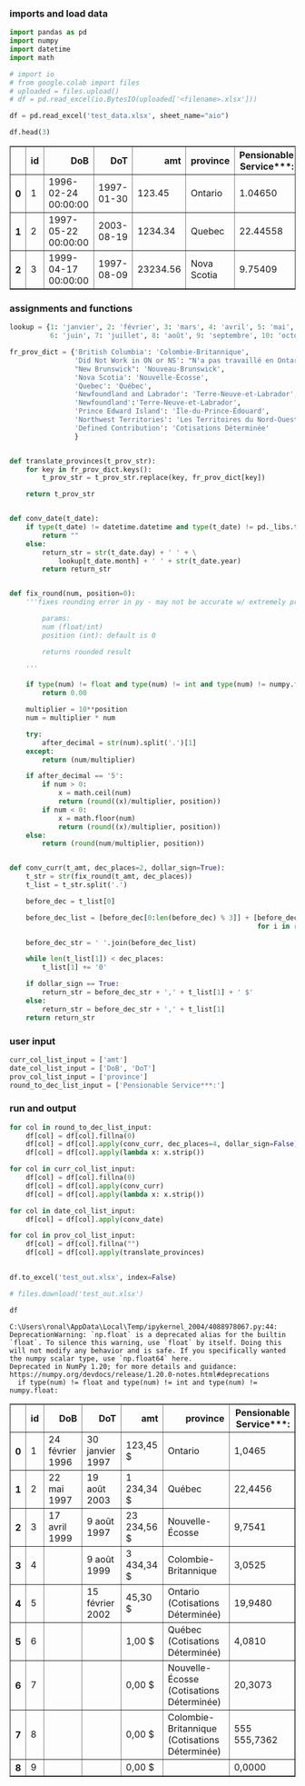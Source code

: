### imports and load data


```python
import pandas as pd
import numpy
import datetime
import math

# import io
# from google.colab import files
# uploaded = files.upload()
# df = pd.read_excel(io.BytesIO(uploaded['<filename>.xlsx']))

df = pd.read_excel('test_data.xlsx', sheet_name="aio")

df.head(3)
```




<div><div id=d99ae80b-f534-4df9-af2e-47f610f0e6b4 style="display:none; background-color:#9D6CFF; color:white; width:200px; height:30px; padding-left:5px; border-radius:4px; flex-direction:row; justify-content:space-around; align-items:center;" onmouseover="this.style.backgroundColor='#BA9BF8'" onmouseout="this.style.backgroundColor='#9D6CFF'" onclick="window.commands?.execute('create-mitosheet-from-dataframe-output');">See Full Dataframe in Mito</div> <script> if (window.commands?.hasCommand('create-mitosheet-from-dataframe-output')) document.getElementById('d99ae80b-f534-4df9-af2e-47f610f0e6b4').style.display = 'flex' </script> <table border="1" class="dataframe">
  <thead>
    <tr style="text-align: right;">
      <th></th>
      <th>id</th>
      <th>DoB</th>
      <th>DoT</th>
      <th>amt</th>
      <th>province</th>
      <th>Pensionable Service***:</th>
    </tr>
  </thead>
  <tbody>
    <tr>
      <th>0</th>
      <td>1</td>
      <td>1996-02-24 00:00:00</td>
      <td>1997-01-30</td>
      <td>123.45</td>
      <td>Ontario</td>
      <td>1.04650</td>
    </tr>
    <tr>
      <th>1</th>
      <td>2</td>
      <td>1997-05-22 00:00:00</td>
      <td>2003-08-19</td>
      <td>1234.34</td>
      <td>Quebec</td>
      <td>22.44558</td>
    </tr>
    <tr>
      <th>2</th>
      <td>3</td>
      <td>1999-04-17 00:00:00</td>
      <td>1997-08-09</td>
      <td>23234.56</td>
      <td>Nova Scotia</td>
      <td>9.75409</td>
    </tr>
  </tbody>
</table></div>



### assignments and functions


```python
lookup = {1: 'janvier', 2: 'février', 3: 'mars', 4: 'avril', 5: 'mai',
          6: 'juin', 7: 'juillet', 8: 'août', 9: 'septembre', 10: 'octobre', 11: 'novembre', 12: 'décembre'}

fr_prov_dict = {'British Columbia': 'Colombie-Britannique',
                'Did Not Work in ON or NS': "N'a pas travaillé en Ontario ou en Nouvelle-Écosse",
                "New Brunswick": 'Nouveau-Brunswick',
                'Nova Scotia': 'Nouvelle-Écosse',
                'Quebec': 'Québec',
                'Newfoundland and Labrador': 'Terre-Neuve-et-Labrador',
                'Newfoundland':'Terre-Neuve-et-Labrador',
                'Prince Edward Island': 'Île-du-Prince-Édouard',
                'Northwest Territories': 'Les Territoires du Nord-Ouest',
                'Defined Contribution': 'Cotisations Déterminée'
                }


def translate_provinces(t_prov_str):
    for key in fr_prov_dict.keys():
        t_prov_str = t_prov_str.replace(key, fr_prov_dict[key])

    return t_prov_str


def conv_date(t_date):
    if type(t_date) != datetime.datetime and type(t_date) != pd._libs.tslibs.timestamps.Timestamp:
        return ""
    else:
        return_str = str(t_date.day) + ' ' + \
            lookup[t_date.month] + ' ' + str(t_date.year)
        return return_str


def fix_round(num, position=0):
    '''fixes rounding error in py - may not be accurate w/ extremely precise numbers such as 0.49999999999999998

        params:
        num (float/int)
        position (int): default is 0

        returns rounded result

    '''

    if type(num) != float and type(num) != int and type(num) != numpy.float:
        return 0.00

    multiplier = 10**position
    num = multiplier * num

    try:
        after_decimal = str(num).split('.')[1]
    except:
        return (num/multiplier)

    if after_decimal == '5':
        if num > 0:
            x = math.ceil(num)
            return (round((x)/multiplier, position))
        if num < 0:
            x = math.floor(num)
            return (round((x)/multiplier, position))
    else:
        return (round(num/multiplier, position))


def conv_curr(t_amt, dec_places=2, dollar_sign=True):
    t_str = str(fix_round(t_amt, dec_places))
    t_list = t_str.split('.')

    before_dec = t_list[0]

    before_dec_list = [before_dec[0:len(before_dec) % 3]] + [before_dec[i:i+3]
                                                             for i in range(len(before_dec) % 3, len(before_dec), 3)]

    before_dec_str = ' '.join(before_dec_list)

    while len(t_list[1]) < dec_places:
        t_list[1] += '0'

    if dollar_sign == True:
        return_str = before_dec_str + ',' + t_list[1] + ' $'
    else:
        return_str = before_dec_str + ',' + t_list[1]
    return return_str

```

### user input


```python
curr_col_list_input = ['amt']
date_col_list_input = ['DoB', 'DoT']
prov_col_list_input = ['province']
round_to_dec_list_input = ['Pensionable Service***:']
```

### run and output


```python
for col in round_to_dec_list_input:
    df[col] = df[col].fillna(0)
    df[col] = df[col].apply(conv_curr, dec_places=4, dollar_sign=False)
    df[col] = df[col].apply(lambda x: x.strip())

for col in curr_col_list_input:
    df[col] = df[col].fillna(0)
    df[col] = df[col].apply(conv_curr)
    df[col] = df[col].apply(lambda x: x.strip())

for col in date_col_list_input:
    df[col] = df[col].apply(conv_date)

for col in prov_col_list_input:
    df[col] = df[col].fillna("")
    df[col] = df[col].apply(translate_provinces)
    

df.to_excel('test_out.xlsx', index=False)

# files.download('test_out.xlsx')

df
```

    C:\Users\ronal\AppData\Local\Temp/ipykernel_2004/4088978067.py:44: DeprecationWarning: `np.float` is a deprecated alias for the builtin `float`. To silence this warning, use `float` by itself. Doing this will not modify any behavior and is safe. If you specifically wanted the numpy scalar type, use `np.float64` here.
    Deprecated in NumPy 1.20; for more details and guidance: https://numpy.org/devdocs/release/1.20.0-notes.html#deprecations
      if type(num) != float and type(num) != int and type(num) != numpy.float:
    




<div><div id=46fc7157-7560-4e65-bf10-415c4d91a614 style="display:none; background-color:#9D6CFF; color:white; width:200px; height:30px; padding-left:5px; border-radius:4px; flex-direction:row; justify-content:space-around; align-items:center;" onmouseover="this.style.backgroundColor='#BA9BF8'" onmouseout="this.style.backgroundColor='#9D6CFF'" onclick="window.commands?.execute('create-mitosheet-from-dataframe-output');">See Full Dataframe in Mito</div> <script> if (window.commands?.hasCommand('create-mitosheet-from-dataframe-output')) document.getElementById('46fc7157-7560-4e65-bf10-415c4d91a614').style.display = 'flex' </script> <table border="1" class="dataframe">
  <thead>
    <tr style="text-align: right;">
      <th></th>
      <th>id</th>
      <th>DoB</th>
      <th>DoT</th>
      <th>amt</th>
      <th>province</th>
      <th>Pensionable Service***:</th>
    </tr>
  </thead>
  <tbody>
    <tr>
      <th>0</th>
      <td>1</td>
      <td>24 février 1996</td>
      <td>30 janvier 1997</td>
      <td>123,45 $</td>
      <td>Ontario</td>
      <td>1,0465</td>
    </tr>
    <tr>
      <th>1</th>
      <td>2</td>
      <td>22 mai 1997</td>
      <td>19 août 2003</td>
      <td>1 234,34 $</td>
      <td>Québec</td>
      <td>22,4456</td>
    </tr>
    <tr>
      <th>2</th>
      <td>3</td>
      <td>17 avril 1999</td>
      <td>9 août 1997</td>
      <td>23 234,56 $</td>
      <td>Nouvelle-Écosse</td>
      <td>9,7541</td>
    </tr>
    <tr>
      <th>3</th>
      <td>4</td>
      <td></td>
      <td>9 août 1999</td>
      <td>3 434,34 $</td>
      <td>Colombie-Britannique</td>
      <td>3,0525</td>
    </tr>
    <tr>
      <th>4</th>
      <td>5</td>
      <td></td>
      <td>15 février 2002</td>
      <td>45,30 $</td>
      <td>Ontario (Cotisations Déterminée)</td>
      <td>19,9480</td>
    </tr>
    <tr>
      <th>5</th>
      <td>6</td>
      <td></td>
      <td></td>
      <td>1,00 $</td>
      <td>Québec (Cotisations Déterminée)</td>
      <td>4,0810</td>
    </tr>
    <tr>
      <th>6</th>
      <td>7</td>
      <td></td>
      <td></td>
      <td>0,00 $</td>
      <td>Nouvelle-Écosse (Cotisations Déterminée)</td>
      <td>20,3073</td>
    </tr>
    <tr>
      <th>7</th>
      <td>8</td>
      <td></td>
      <td></td>
      <td>0,00 $</td>
      <td>Colombie-Britannique (Cotisations Déterminée)</td>
      <td>555 555,7362</td>
    </tr>
    <tr>
      <th>8</th>
      <td>9</td>
      <td></td>
      <td></td>
      <td>0,00 $</td>
      <td></td>
      <td>0,0000</td>
    </tr>
  </tbody>
</table></div>


